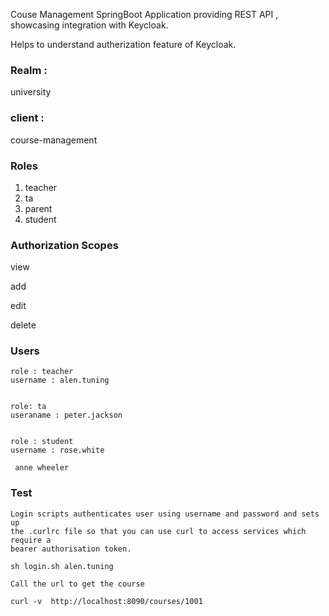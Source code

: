 
Couse Management SpringBoot Application providing REST API , showcasing integration with Keycloak.  

Helps to understand autherization feature of Keycloak.  

### Realm : 
university

### client : 
course-management

### Roles 

1. teacher
2. ta
3. parent
4. student

### Authorization Scopes
 
 view  
 
 add  
 
 edit  
 
 delete  
 


### Users 


    role : teacher  
    username : alen.tuning


    role: ta  
    useraname : peter.jackson  
  
 
    role : student  
    username : rose.white

     anne wheeler

### Test
	
	Login scripts authenticates user using username and password and sets up    
	the .curlrc file so that you can use curl to access services which require a     
	bearer authorisation token.
	
	sh login.sh alen.tuning  
	
	Call the url to get the course  
	
	curl -v  http://localhost:8090/courses/1001
	
	
    
